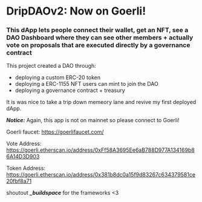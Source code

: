 # DripDAOv2: Now on Goerli!

### This dApp lets people connect their wallet, get an NFT, see a DAO Dashboard where they can see other members + actually vote on proposals that are executed directly by a governance contract

This project created a DAO through:
- deploying a custom ERC-20 token
- deploying a ERC-1155 NFT users can mint to join the DAO
- deploying a governance contract + treasury

It is was nice to take a trip down memeory lane and revive my first deployed dApp.

***_Notice:_*** Again, this app is not on mainnet so please connect to Goerli!

Goerli faucet: https://goerlifaucet.com/ 

Vote Address: https://goerli.etherscan.io/address/0xFf58A3695Ee6aB788D977A134169b86A14D3D903 

Token Address: https://goerli.etherscan.io/address/0x381b8dc0a15f9d83267c634379581ce20fbf8a71 



shoutout ***_buildspace*** for the frameworks <3
